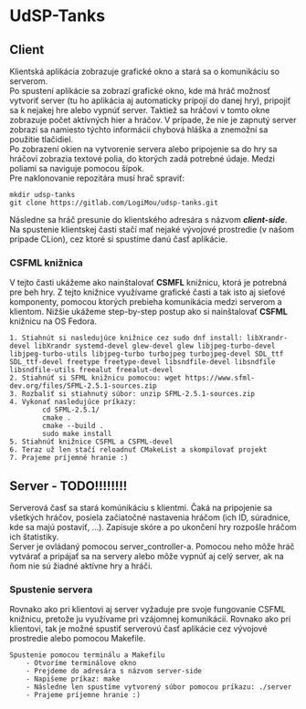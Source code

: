 # UdSP-Tanks


## Client
Klientská aplikácia zobrazuje grafické okno a stará sa o komunikáciu so serverom.<br />
Po spustení aplikácie sa zobrazí grafické okno, kde má hráč možnosť vytvoriť server (tu ho aplikácia aj automaticky pripojí do danej hry), pripojiť sa k nejakej hre alebo vypnúť server. Taktiež sa hráčovi v tomto okne zobrazuje počet aktívných hier a hráčov. V prípade, že nie je zapnutý server zobrazí sa namiesto týchto informácií chybová hláška a znemožní sa použitie tlačidiel.<br>
Po zobrazení okien na vytvorenie servera alebo pripojenie sa do hry sa hráčovi zobrazia textové polia, do ktorých zadá potrebné údaje. Medzi poliami sa naviguje pomocou šípok.<br>
Pre naklonovanie repozitára musí hrač spraviť:
```
mkdir udsp-tanks
git clone https://gitlab.com/LogiMou/udsp-tanks.git
```
Následne sa hráč presunie do klientského adresára s názvom ***client-side***. Na spustenie klientskej časti stačí mať nejaké vývojové prostredie (v našom prípade CLion), cez ktoré si spustíme danú časť aplikácie.

### CSFML knižnica
V tejto časti ukážeme ako nainštalovať **CSMFL** knižnicu, ktorá je potrebná pre beh hry. Z tejto knižnice využívame grafické časti
a tak isto aj sieťové komponenty, pomocou ktorých prebieha komunikácia medzi serverom a klientom. Nižšie ukážeme step-by-step postup ako si nainštalovať **CSFML** knižnicu na OS Fedora.

```
1. Stiahnút si nasledujúce knižnice cez sudo dnf install: libXrandr-devel libXrandr systemd-devel glew-devel glew libjpeg-turbo-devel libjpeg-turbo-utils libjpeg-turbo turbojpeg turbojpeg-devel SDL_ttf SDL_ttf-devel freetype freetype-devel libsndfile-devel libsndfile libsndfile-utils freealut freealut-devel
2. Stiahnúť si SFML knižnicu pomocou: wget https://www.sfml-dev.org/files/SFML-2.5.1-sources.zip
3. Rozbaliť si stiahnutý súbor: unzip SFML-2.5.1-sources.zip
4. Vykonať nasledujúce príkazy:
        cd SFML-2.5.1/
        cmake .
        cmake --build .
        sudo make install
5. Stiahnúť knižnice CSFML a CSFML-devel
6. Teraz už len stačí reloadnuť CMakeList a skompilovať projekt
7. Prajeme príjemné hranie :)
```

## Server - TODO!!!!!!!!
Serverová časť sa stará komúnikáciu s klientmi. Čaká na pripojenie sa všetkých hráčov, posiela začiatočné nastavenia hráčom (ich ID, súradnice, kde sa majú postaviť, ...). Zapisuje skóre a po ukončení hry rozpošle hráčom ich štatistiky.<br />
Server je ovládaný pomocou server_controller-a. Pomocou neho môže hráč vytvárať a pripájať sa na servery alebo môže vypnúť aj celý server, ak na ňom nie sú žiadné aktívne hry a hráči.<br />

### Spustenie servera
Rovnako ako pri klientovi aj server vyžaduje pre svoje fungovanie CSFML knižnicu, pretože ju využívame pri vzájomnej komunikácií. Rovnako ako pri klientovi, tak je možné spustiť serverovú časť aplikácie cez vývojové prostredie alebo pomocou Makefile.<br>

```
Spustenie pomocou terminálu a Makefilu
    - Otvoríme terminálove okno
    - Prejdeme do adresára s názvom server-side
    - Napišeme príkaz: make
    - Následne len spustíme vytvorený súbor pomocou príkazu: ./server
    - Prajeme príjemne hranie :)
```
